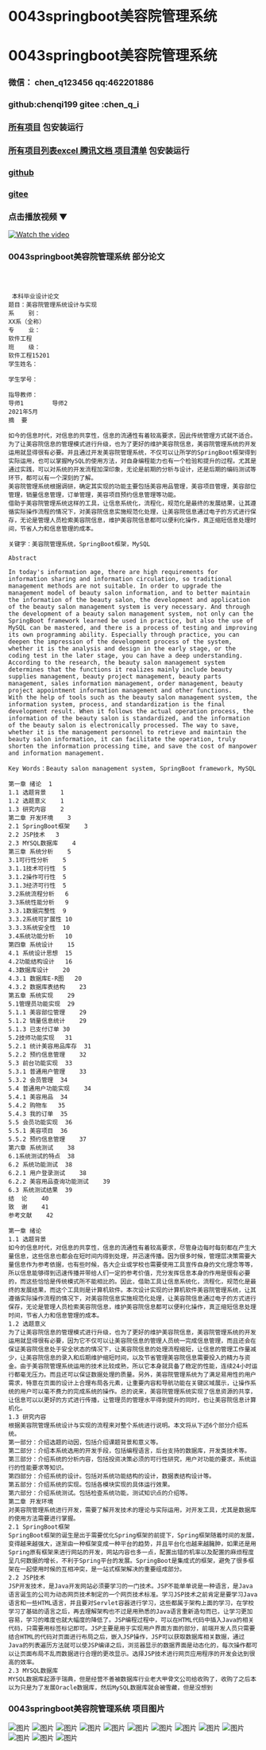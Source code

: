 # 0043springboot美容院管理系统


# 0043springboot美容院管理系统

### 微信： chen_q123456  qq:462201886
### github:chenqi199 gitee :chen_q_i

### [所有项目](https://github.com/GraduationProject-springboot/allSpringbootProjects) 包安装运行

### [所有项目列表excel 腾讯文档 项目清单](https://docs.qq.com/sheet/DSHRFSVZ5aEVYT3N3?tab=BB08J2) 包安装运行

### [github](https://chenqi199.github.io)

### [gitee](https://gitee.com/chen_q_i)

### 点击播放视频 ▼
[![Watch the video](https://i.sstatic.net/Vp2cE.png)](https://player.bilibili.com/player.html?isOutside=true&aid=BV16ia6epENY&bvid=BV16ia6epENY&cid=500001610572823&p=44)



### 0043springboot美容院管理系统 部分论文
```

﻿
     
 本科毕业设计论文
题目：美容院管理系统设计与实现
系    别：
XX系（全称）
专    业：
软件工程
班    级：
软件工程15201
学生姓名：

学生学号：

指导教师：
导师1        导师2
2021年5月
摘  要

如今的信息时代，对信息的共享性，信息的流通性有着较高要求，因此传统管理方式就不适合。为了让美容院信息的管理模式进行升级，也为了更好的维护美容院信息，美容院管理系统的开发运用就显得很有必要。并且通过开发美容院管理系统，不仅可以让所学的SpringBoot框架得到实际运用，也可以掌握MySQL的使用方法，对自身编程能力也有一个检验和提升的过程。尤其是通过实践，可以对系统的开发流程加深印象，无论是前期的分析与设计，还是后期的编码测试等环节，都可以有一个深刻的了解。
美容院管理系统根据调研，确定其实现的功能主要包括美容用品管理，美容项目管理，美容部位管理，销量信息管理，订单管理，美容项目预约信息管理等功能。
借助于美容院管理系统这样的工具，让信息系统化，流程化，规范化是最终的发展结果，让其遵循实际操作流程的情况下，对美容院信息实施规范化处理，让美容院信息通过电子的方式进行保存，无论是管理人员检索美容院信息，维护美容院信息都可以便利化操作，真正缩短信息处理时间，节省人力和信息管理的成本。

关键字：美容院管理系统，SpringBoot框架，MySQL

Abstract

In today's information age, there are high requirements for information sharing and information circulation, so traditional management methods are not suitable. In order to upgrade the management model of beauty salon information, and to better maintain the information of the beauty salon, the development and application of the beauty salon management system is very necessary. And through the development of a beauty salon management system, not only can the SpringBoot framework learned be used in practice, but also the use of MySQL can be mastered, and there is a process of testing and improving its own programming ability. Especially through practice, you can deepen the impression of the development process of the system, whether it is the analysis and design in the early stage, or the coding test in the later stage, you can have a deep understanding.
According to the research, the beauty salon management system determines that the functions it realizes mainly include beauty supplies management, beauty project management, beauty parts management, sales information management, order management, beauty project appointment information management and other functions.
With the help of tools such as the beauty salon management system, the information system, process, and standardization is the final development result. When it follows the actual operation process, the information of the beauty salon is standardized, and the information of the beauty salon is electronically processed. The way to save, whether it is the management personnel to retrieve and maintain the beauty salon information, it can facilitate the operation, truly shorten the information processing time, and save the cost of manpower and information management.

Key Words：Beauty salon management system, SpringBoot framework, MySQL
  
第一章 绪论	1
1.1 选题背景	1
1.2 选题意义	1
1.3 研究内容	2
第二章 开发环境	3
2.1 SpringBoot框架	3
2.2 JSP技术	3
2.3 MYSQL数据库	4
第三章 系统分析	5
3.1可行性分析	5
3.1.1技术可行性	5
3.1.2操作可行性	5
3.1.3经济可行性	5
3.2系统流程分析	6
3.3系统性能分析	9
3.3.1数据完整性	9
3.3.2系统可扩展性	10
3.3.3系统安全性	10
3.4系统功能分析	10
第四章 系统设计	15
4.1 系统设计思想	15
4.2功能结构设计	16
4.3数据库设计	20
4.3.1 数据库E-R图	20
4.3.2 数据库表结构	23
第五章 系统实现	29
5.1管理员功能实现	29
5.1.1 美容部位管理	29
5.1.2 销量信息统计	29
5.1.3 已支付订单	30
5.2技师功能实现	31
5.2.1 统计美容用品库存	31
5.2.2 预约信息管理	32
5.3 前台功能实现	33
5.3.1 普通用户管理	33
5.3.2 会员管理	34
5.4 普通用户功能实现	34
5.4.1 美容用品	34
5.4.2 购物车	35
5.4.3 我的订单	35
5.5 会员功能实现	36
5.5.1 美容项目	36
5.5.2 预约信息管理	37
第六章 系统测试	38
6.1系统测试的特点	38
6.2 系统功能测试	38
6.2.1 用户登录测试	38
6.2.2 美容用品查询功能测试	39
6.3 系统测试结果	39
结  论	40
致  谢	41
参考文献	42

第一章 绪论
1.1 选题背景
如今的信息时代，对信息的共享性，信息的流通性有着较高要求，尽管身边每时每刻都在产生大量信息，这些信息也都会在短时间内得到处理，并迅速传播。因为很多时候，管理层决策需要大量信息作为参考依据，也有些时候，各大企业或学校也需要使用工具宣传自身的文化理念等等，所以信息能够得到迅速传播并带给人们一定的参考价值，充分发挥信息本身的作用是很有必要的，而这些恰恰是传统模式所不能相比的。因此，借助工具让信息系统化，流程化，规范化是最终的发展结果，而这个工具则是计算机软件。本次设计实现的计算机软件美容院管理系统，让其遵循实际操作流程的情况下，对美容院信息实施规范化处理，让美容院信息通过电子的方式进行保存，无论是管理人员检索美容院信息，维护美容院信息都可以便利化操作，真正缩短信息处理时间，节省人力和信息管理的成本。
1.2 选题意义
为了让美容院信息的管理模式进行升级，也为了更好的维护美容院信息，美容院管理系统的开发运用就显得很有必要，因为它不仅可以让美容院信息的管理人员统一完成信息管理，而且还会在保证美容院信息处于安全状态的情况下，让美容院信息的处理流程缩短，让信息的管理工作量减少，让美容院信息的录入和后期维护缩短时间，以及节省管理美容院信息需要投入的精力与资金。由于美容院管理系统运用的技术比较成熟，所以它本身就具备了稳定的性能，连续24小时运行都毫无压力。而且还可以保证数据处理的质量。另外，美容院管理系统为了满足易用性的用户需求，特意在页面的设计上合理布局各元素，让重要内容和导航功能在关键区域展示，让操作系统的用户可以毫不费力的完成系统的操作。总的说来，美容院管理系统实现了信息资源的共享，让信息可以以更好的方式进行传播，让管理员的管理水平得到提升的同时，也让美容院信息计算机化。
1.3 研究内容
根据美容院管理系统设计与实现的流程来对整个系统进行说明。本文将从下述6个部分介绍系统。
第一部分：介绍选题的动因，包括介绍课题背景和意义等。
第二部分：介绍本系统选用的开发手段，包括编程语言，后台支持的数据库，开发类技术等。
第三部分：介绍系统的分析内容，包括投资决策必须的可行性研究，用户对功能的要求，系统运行的性能要求等知识。
第四部分：介绍系统的设计。包括对系统功能结构的设计，数据表结构设计等。
第五部分：介绍系统的实现。包括各模块实现的具体运行效果。
第六部分：介绍系统测试。包括检查系统功能，测试知识点的介绍等。
第二章 开发环境
对美容院管理系统进行开发，需要了解开发技术的理论与实际运用，对开发工具，尤其是数据库的使用方法需要进行掌握。
2.1 SpringBoot框架
SpringBoot框架的诞生是出于需要优化Spring框架的前提下，Spring框架随着时间的发展，变得越来越强大，逐渐由一种框架变成一种平台的趋势，并且平台化也越来越臃肿，如果还是用Spring原有框架来进行网站的开发，网站内容也多一点，配置出错的机率以及配置的麻烦程度呈几何数据的增长，不利于Spring平台的发展。SpringBoot是集成式的框架，避免了很多框架在一起使用时候的互相冲突，是一站式框架解决的重要组成部分。
2.2 JSP技术
JSP开发技术，是Java开发网站必须要学习的一门技术。JSP不能单单说是一种语言，是Java语言诞生的公司为动态网页技术制定的一个网页技术标准。学习JSP技术之前肯定是要学习Java语言和一些HTML语言，并且要对Servlet容器进行学习，这些都属于架构上面的学习，在学校学习了基础的语言之后，再去理解架构也不过是用熟悉的Java语言重新造句而已，让学习更加容易，学习的难度也就大幅度的降低了。JSP编程过程中，可以在HTML代码中插入Java的相关代码，只需要用标签标记即可。JSP主要是用于实现用户界面方面的部分，前端开发人员只需要结合HTML的代码对页面进行布局之后，嵌入JSP操作，JSP可以获取数据库相关数据，通过Java的列表遍历方法就可以使JSP编译之后，浏览器显示的数据界面是动态化的，每次操作都可以让页面布局不乱而数据进行合理的更改显示。选择JSP技术进行网页应用程序的开发会达到很高的效率。
2.3 MYSQL数据库
MYSQL数据库起源于瑞典，但是经营不善被数据库行业老大甲骨文公司给收购了，收购了之后本以为只是为了发展Oracle数据库，然后MySQL数据库就会被雪藏，但是没想到

```
### 0043springboot美容院管理系统 项目图片
![图片](/images/0043springbootimg_001.jpg)
![图片](/images/0043springbootimg_003.jpg)
![图片](/images/0043springbootimg_002.jpg)
![图片](/images/0043springbootimg_012.jpg)
![图片](/images/0043springbootimg_006.jpg)
![图片](/images/0043springbootimg_007.jpg)
![图片](/images/0043springbootimg_013.jpg)
![图片](/images/0043springbootimg_005.jpg)
![图片](/images/0043springbootimg_011.jpg)
![图片](/images/0043springbootimg_010.jpg)
![图片](/images/0043springbootimg_004.jpg)
![图片](/images/0043springbootimg_009.jpg)
![图片](/images/0043springbootimg_008.jpg)








